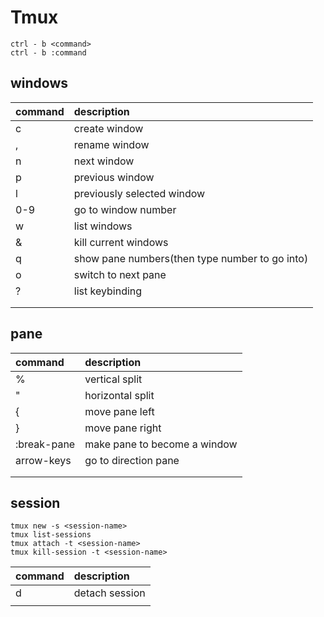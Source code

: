 # Tmux
```
ctrl - b <command>
ctrl - b :command
```

## windows
| command        | description                                    |
| :------------- | :-------------                                 |
| c              | create window                                  |
| ,              | rename window                                  |
| n              | next window                                    |
| p              | previous window                                |
| l              | previously selected window                     |
| 0-9            | go to window number                            |
| w              | list windows                                   |
| &              | kill current windows                           |
| q              | show pane numbers(then type number to go into) |
| o              | switch to next pane                            |
| ?              | list keybinding                                |
|                |                                                |
|                |                                                |


## pane
| command        | description                  |
| :------------- | :-------------               |
| %              | vertical split               |
| "              | horizontal split             |
| {              | move pane left               |
| }              | move pane right              |
| :break-pane    | make pane to become a window |
| arrow-keys     | go to direction pane         |
|                |                              |
|                |                              |


## session

```
tmux new -s <session-name>
tmux list-sessions
tmux attach -t <session-name>
tmux kill-session -t <session-name>
```

| command        | description    |
| :------------- | :------------- |
| d              | detach session |
|                |                |


